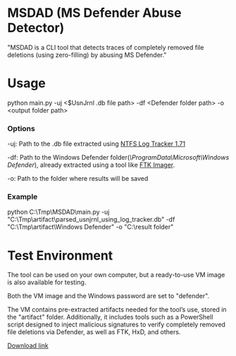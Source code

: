 # MSDAD (MS Defender Abuse Detector)
"MSDAD is a CLI tool that detects traces of completely removed file deletions (using zero-filling) by abusing MS Defender."


# Usage
python main.py -uj \<$UsnJrnl .db file path\> -df \<Defender folder path\> -o \<output folder path\>

### Options
-uj: Path to the .db file extracted using [NTFS Log Tracker 1.71](https://sites.google.com/site/forensicnote/ntfs-log-tracker?pli=1)

-df: Path to the Windows Defender folder(_\\ProgramData\\Microsoft\\Windows Defender_), already extracted using a tool like [FTK Imager](https://www.exterro.com/ftk-product-downloads/ftk-imager-version-4-7-1). 

-o: Path to the folder where results will be saved


### Example
python C:\Tmp\MSDAD\main.py -uj "C:\Tmp\artifact\parsed_usnjrnl_using_log_tracker.db" -df "C:\Tmp\artifact\Windows Defender\" -o "C:\result folder\"


# Test Environment
The tool can be used on your own computer, but a ready-to-use VM image is also available for testing.

Both the VM image and the Windows password are set to "defender".

The VM contains pre-extracted artifacts needed for the tool’s use, stored in the "artifact" folder. Additionally, it includes tools such as a PowerShell script designed to inject malicious signatures to verify completely removed file deletions via Defender, as well as FTK, HxD, and others.

[Download link](https://drive.google.com/file/d/1gguPEA48V552HW5HNlvHHQ0ztBsXWCgH/view?usp=sharing)

